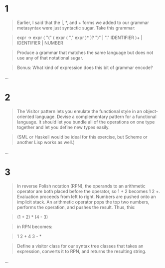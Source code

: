
# 1
> Earlier, I said that the |, *, and + forms we added to our grammar metasyntax were just syntactic sugar. Take this grammar:

>expr → expr ( "(" ( expr ( "," expr )* )? ")" | "." IDENTIFIER )+
| IDENTIFIER
| NUMBER

>Produce a grammar that matches the same language but does not use any of that notational sugar.

>Bonus: What kind of expression does this bit of grammar encode?

...

# 2
>The Visitor pattern lets you emulate the functional style in an object-oriented language. Devise a complementary pattern for a functional language. It should let you bundle all of the operations on one type together and let you define new types easily.

>(SML or Haskell would be ideal for this exercise, but Scheme or another Lisp works as well.)

...

# 3

>In reverse Polish notation (RPN), the operands to an arithmetic operator are both placed before the operator, so 1 + 2 becomes 1 2 +. Evaluation proceeds from left to right. Numbers are pushed onto an implicit stack. An arithmetic operator pops the top two numbers, performs the operation, and pushes the result. Thus, this:

>(1 + 2) * (4 - 3)

>in RPN becomes:

>1 2 + 4 3 - *

>Define a visitor class for our syntax tree classes that takes an expression, converts it to RPN, and returns the resulting string.

...


